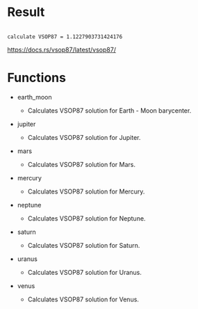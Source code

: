 # Result

```

calculate VSOP87 = 1.1227903731424176

```

https://docs.rs/vsop87/latest/vsop87/

# Functions
- earth_moon	
  - Calculates VSOP87 solution for Earth - Moon barycenter.

- jupiter	
  - Calculates VSOP87 solution for Jupiter.

- mars	
  - Calculates VSOP87 solution for Mars.

  
- mercury	 
  - Calculates VSOP87 solution for Mercury.

- neptune	
  - Calculates VSOP87 solution for Neptune.

- saturn	 
  - Calculates VSOP87 solution for Saturn.

- uranus	 
  - Calculates VSOP87 solution for Uranus.

- venus	 
  - Calculates VSOP87 solution for Venus.
